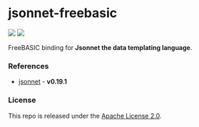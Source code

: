 # jsonnet-freebasic

[![](https://img.shields.io/github/v/tag/thechampagne/jsonnet-freebasic?label=version)](https://github.com/thechampagne/jsonnet-freebasic/releases/latest) [![](https://img.shields.io/github/license/thechampagne/jsonnet-freebasic)](https://github.com/thechampagne/jsonnet-freebasic/blob/main/LICENSE)

FreeBASIC binding for **Jsonnet the data templating language**.

### References
 - [jsonnet](https://github.com/google/jsonnet/tree/v0.19.1) - **v0.19.1**

### License

This repo is released under the [Apache License 2.0](https://github.com/thechampagne/jsonnet-freebasic/blob/main/LICENSE).

